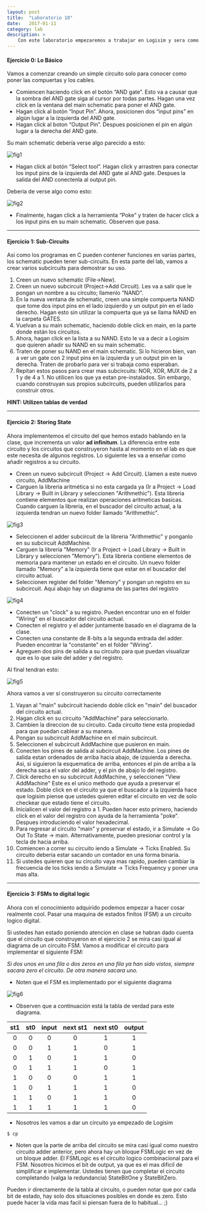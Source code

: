 ```yaml
---
layout: post
title:  "Laboratorio 10"
date:   2017-01-11
category: lab
description: >
    Con este laboratorio empezaremos a trabajar en Logisim y sera como una guia para realizar el último proyecto de este curso.
---
```


#### Ejercicio 0: Lo Básico

Vamos a comenzar creando un simple circuito solo para conocer como poner las compuertas y los cables.

* Comiencen haciendo click en el botón “AND gate”. Esto va a causar que la sombra del AND gate siga al cursor por todas partes. Hagan una vez click en la ventana del main schematic para poner el AND gate.
* Hagan click al botón “Input Pin”. Ahora, posicionen dos “input pins” en algún lugar a la izquierda del AND gate.
* Hagan click al boton “Output Pin”. Despues posicionen el pin en algún lugar a la derecha del AND gate.

Su main schematic debería verse algo parecido a esto:

![fig1](/assets/img/labs/schematic1.gif)

* Hagan click al botón “Select tool”. Hagan click y arrastren para conectar los input pins de la izquierda del AND gate al AND gate. Despues la salida del AND conectenla al output pin.

Deberia de verse algo como esto:

![fig2](/assets/img/labs/schematic2.gif)

* Finalmente, hagan click a la herramienta “Poke” y traten de hacer click a los input pins en su main schematic. Observen que pasa.

***

#### Ejercicio 1: Sub-Circuits

Así como los programas en C pueden contener funciones en varias partes, los schematic pueden tener sub-circuits. En esta parte del lab, vamos a crear varios subcircuits para demostrar su uso.

1. Creen un nuevo schematic (File->New).
2. Creen un nuevo subcircuit (Project->Add Circuit). Les va a salir que le pongan un nombre a su circuito; llamenlo “NAND”.
3. En la nueva ventana de schematic, creen una simple compuerta NAND que tome dos input pins en el lado izquierdo y un output pin en el lado derecho. Hagan esto sin utilizar la compuerta que ya se llama NAND en la carpeta GATES.
4. Vuelvan a su main schematic, haciendo doble click en main, en la parte donde están los circuitos.
5. Ahora, hagan click en la lista a su NAND. Esto le va a decir a Logisim que quieren añadir su NAND en su main schematic.
6. Traten de poner su NAND en el main schematic. Si lo hicieron bien, van a ver un gate con 2 input pins en la izquierda y un output pin en la derecha. Traten de probarlo para ver si trabaja como esperaban.
7. Repitan estos pasos para crear mas subcircuits: NOR, XOR, MUX de 2 a 1 y de 4 a 1. No utilicen los que ya estan pre-instalados. Sin embargo, cuando construyan sus propios subcircuits, pueden utilizarlos para construir otros.

**HINT: Utilizen tablas de verdad**

***

#### Ejercicio 2: Storing State

Ahora implementemos el circuito del que hemos estado hablando en la clase, que incrementa un valor **ad infinitum**. La diferencia entre este circuito y los circuitos que construyeron hasta al momento en el lab es que este necesita de algunos registros. Lo siguiente les va a enseñar como añadir registros a su circuito.

* Creen un nuevo subcircuit (Project -> Add Circuit). Llamen a este nuevo circuito, AddMachine
* Carguen la libreria aritmética si no esta cargada ya (Ir a Project -> Load Library -> Built in Library y seleccionen "Arithmethic"). Esta libreria contiene elementos que realizan operaciones aritmeticas basicas. Cuando carguen la libreria, en el buscador del circuito actual, a la izquierda tendran un nuevo folder llamado "Arithmethic".

![fig3](/assets/img/labs/arithmetic.gif)

* Seleccionen el adder subcircuit de la libreria "Arithmethic" y ponganlo en su subcircuit AddMachine.
* Carguen la libreria "Memory" (Ir a Project -> Load Library -> Built in Library y seleccionen "Memory"). Esta libreria contiene elementos de memoria para mantener un estado en el circuito. Un nuevo folder llamado "Memory" a la izquierda tiene que estar en el buscador del circuito actual.
* Seleccionen register del folder "Memory" y pongan un registro en su subcircuit. Aqui abajo hay un diagrama de las partes del registro


![fig4](/assets/img/labs/register.gif)

* Conecten un "clock" a su registro. Pueden encontrar uno en el folder "Wiring" en el buscador del circuito actual.
* Conecten el registro y el adder juntamente basado en el diagrama de la clase.
* Conecten una constante de 8-bits a la segunda entrada del adder. Pueden encontrar la "constante" en el folder "Wiring".
* Agreguen dos pins de salida a su circuito para que puedan visualizar que es lo que sale del adder y del registro.

Al final tendran esto:

![fig5](/assets/img/labs/AddMachine.png)

Ahora vamos a ver si construyeron su circuito correctamente

1. Vayan al "main" subcircuit haciendo doble click en "main" del buscador del circuito actual.
2. Hagan click en su circuito "AddMachine" para seleccionarlo.
3. Cambien la direccion de su circuito. Cada circuito tiene esta propiedad para que puedan cablear a su manera.
4. Pongan su subcircuit AddMachine en el main subcircuit.
5. Seleccionen el subcircuit AddMachine que pusieron en main.
6. Conecten los pines de salida al subcircuit AddMachine. Los pines de salida estan ordenados de arriba hacia abajo, de izquierda a derecha. Asi, si siguieron la esquematica de arriba, entonces el pin de arriba a la derecha saca el valor del adder, y el pin de abajo lo del registro.
7. Click derecho en su subcircuit AddMachine, y seleccionen "View AddMachine" Este es el unico methodo que ayuda a preservar el estado. Doble click en el circuito ya que el buscador a la izquierda hace que logisim piense que ustedes quieren editar el circuito en vez de solo checkear que estado tiene el circuito.
8. Inicialicen el valor del registro a 1. Pueden hacer esto primero, haciendo click en el valor del registro con ayuda de la herramienta "poke". Despues introduciendo el valor hexadecimal.
9. Para regresar al circuito "main" y preservar el estado, ir a Simulate -> Go Out To State -> main. Alternativamente, pueden presionar control y la tecla de hacia arriba.
10. Comiencen a correr su circuito iendo a Simulate -> Ticks Enabled. Su circuito deberia estar sacando un contador en una forma binaria.
11. Si ustedes quieren que su circuito vaya mas rapido, pueden cambiar la frecuencia de los ticks iendo a Simulate -> Ticks Frequency y poner una mas alta.

***

#### Ejercicio 3: FSMs to digital logic

Ahora con el conocimiento adquirido podemos empezar a hacer cosar realmente cool. Pasar una maquina de estados finitos (FSM) a un circuito logico digital.

Si ustedes han estado poniendo atencion en clase se habran dado cuenta que el circuito que construyeron en el ejercicio 2 se mira casi igual al diagrama de un circuito FSM. Vamos a modificar el circuito para implementar el siguiente FSM:

_Si dos unos en una fila o dos zeros en una fila ya han sido vistos, siempre sacara zero el circuito. De otra manera sacara uno._

* Noten que el FSM es implementado por el siguiente diagrama

![fig6](/assets/img/labs/FSM.png)

* Observen que a continuación está la tabla de verdad para este diagrama.

| st1 | st0 | input | next st1 | next st0 | output |
|:---:|:---:|:-----:|:--------:|:--------:|:------:|
|  0  |  0  |   0   |     0    |     1    |    1   |
|  0  |  0  |   1   |     1    |     0    |    1   |
|  0  |  1  |   0   |     1    |     1    |    0   |
|  0  |  1  |   1   |     1    |     0    |    1   |
|  1  |  0  |   0   |     0    |     1    |    1   |
|  1  |  0  |   1   |     1    |     1    |    0   |
|  1  |  1  |   0   |     1    |     1    |    0   |
|  1  |  1  |   1   |     1    |     1    |    0   |

* Nosotros les vamos a dar un circuito ya empezado de Logisim

```shell
$ cp
```

* Noten que la parte de arriba del circuito se mira casi igual como nuestro circuito adder anterior, pero ahora hay un bloque FSMLogic en vez de un bloque adder. El FSMLogic es el circuito logico combinacional para el FSM. Nosotros hicimos el bit de output, ya que es el mas dificil de simplificar e implementar. Ustedes tienen que completar el circuito completando (valga la redundancia) StateBitOne y StateBitZero.


Pueden ir directamente de la tabla al circuito, o pueden notar que por cada bit de estado, hay solo dos situaciones posibles en donde es zero. Esto puede hacer la vida mas facil si piensan fuera de lo habitual... ;)
